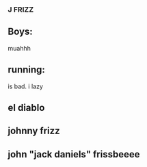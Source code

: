 ### J FRIZZ

## Boys:
muahhh

## running:
is bad. i lazy

## el diablo
## johnny frizz
## john "jack daniels" frissbeeee
